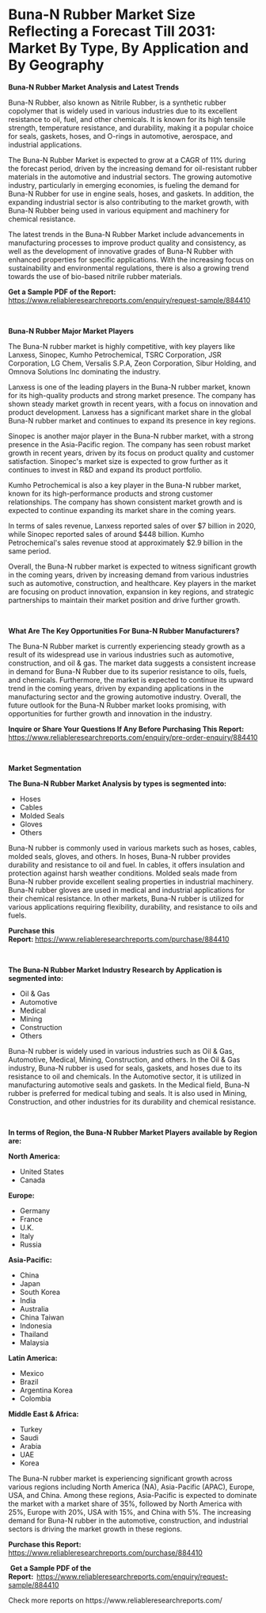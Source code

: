 <p><h1>Buna-N Rubber Market Size Reflecting a Forecast Till 2031: Market By Type, By Application and By Geography</h1></p><p><strong>Buna-N Rubber Market Analysis and Latest Trends</strong></p>
<p><p>Buna-N Rubber, also known as Nitrile Rubber, is a synthetic rubber copolymer that is widely used in various industries due to its excellent resistance to oil, fuel, and other chemicals. It is known for its high tensile strength, temperature resistance, and durability, making it a popular choice for seals, gaskets, hoses, and O-rings in automotive, aerospace, and industrial applications.</p><p>The Buna-N Rubber Market is expected to grow at a CAGR of 11% during the forecast period, driven by the increasing demand for oil-resistant rubber materials in the automotive and industrial sectors. The growing automotive industry, particularly in emerging economies, is fueling the demand for Buna-N Rubber for use in engine seals, hoses, and gaskets. In addition, the expanding industrial sector is also contributing to the market growth, with Buna-N Rubber being used in various equipment and machinery for chemical resistance.</p><p>The latest trends in the Buna-N Rubber Market include advancements in manufacturing processes to improve product quality and consistency, as well as the development of innovative grades of Buna-N Rubber with enhanced properties for specific applications. With the increasing focus on sustainability and environmental regulations, there is also a growing trend towards the use of bio-based nitrile rubber materials.</p></p>
<p><strong>Get a Sample PDF of the Report:&nbsp;</strong> <a href="https://www.reliableresearchreports.com/enquiry/request-sample/884410">https://www.reliableresearchreports.com/enquiry/request-sample/884410</a></p>
<p>&nbsp;</p>
<p><strong>Buna-N Rubber Major Market Players</strong></p>
<p><p>The Buna-N rubber market is highly competitive, with key players like Lanxess, Sinopec, Kumho Petrochemical, TSRC Corporation, JSR Corporation, LG Chem, Versalis S.P.A, Zeon Corporation, Sibur Holding, and Omnova Solutions Inc dominating the industry.</p><p>Lanxess is one of the leading players in the Buna-N rubber market, known for its high-quality products and strong market presence. The company has shown steady market growth in recent years, with a focus on innovation and product development. Lanxess has a significant market share in the global Buna-N rubber market and continues to expand its presence in key regions.</p><p>Sinopec is another major player in the Buna-N rubber market, with a strong presence in the Asia-Pacific region. The company has seen robust market growth in recent years, driven by its focus on product quality and customer satisfaction. Sinopec's market size is expected to grow further as it continues to invest in R&D and expand its product portfolio.</p><p>Kumho Petrochemical is also a key player in the Buna-N rubber market, known for its high-performance products and strong customer relationships. The company has shown consistent market growth and is expected to continue expanding its market share in the coming years.</p><p>In terms of sales revenue, Lanxess reported sales of over $7 billion in 2020, while Sinopec reported sales of around $448 billion. Kumho Petrochemical's sales revenue stood at approximately $2.9 billion in the same period.</p><p>Overall, the Buna-N rubber market is expected to witness significant growth in the coming years, driven by increasing demand from various industries such as automotive, construction, and healthcare. Key players in the market are focusing on product innovation, expansion in key regions, and strategic partnerships to maintain their market position and drive further growth.</p></p>
<p>&nbsp;</p>
<p><strong>What Are The Key Opportunities For Buna-N Rubber Manufacturers?</strong></p>
<p><p>The Buna-N Rubber market is currently experiencing steady growth as a result of its widespread use in various industries such as automotive, construction, and oil & gas. The market data suggests a consistent increase in demand for Buna-N Rubber due to its superior resistance to oils, fuels, and chemicals. Furthermore, the market is expected to continue its upward trend in the coming years, driven by expanding applications in the manufacturing sector and the growing automotive industry. Overall, the future outlook for the Buna-N Rubber market looks promising, with opportunities for further growth and innovation in the industry.</p></p>
<p><strong>Inquire or Share Your Questions If Any Before Purchasing This Report:</strong> <a href="https://www.reliableresearchreports.com/enquiry/pre-order-enquiry/884410">https://www.reliableresearchreports.com/enquiry/pre-order-enquiry/884410</a></p>
<p>&nbsp;</p>
<p><strong>Market Segmentation</strong></p>
<p><strong>The Buna-N Rubber Market Analysis by types is segmented into:</strong></p>
<p><ul><li>Hoses</li><li>Cables</li><li>Molded Seals</li><li>Gloves</li><li>Others</li></ul></p>
<p><p>Buna-N rubber is commonly used in various markets such as hoses, cables, molded seals, gloves, and others. In hoses, Buna-N rubber provides durability and resistance to oil and fuel. In cables, it offers insulation and protection against harsh weather conditions. Molded seals made from Buna-N rubber provide excellent sealing properties in industrial machinery. Buna-N rubber gloves are used in medical and industrial applications for their chemical resistance. In other markets, Buna-N rubber is utilized for various applications requiring flexibility, durability, and resistance to oils and fuels.</p></p>
<p><strong>Purchase this Report:&nbsp;</strong><a href="https://www.reliableresearchreports.com/purchase/884410">https://www.reliableresearchreports.com/purchase/884410</a></p>
<p>&nbsp;</p>
<p><strong>The Buna-N Rubber Market Industry Research by Application is segmented into:</strong></p>
<p><ul><li>Oil & Gas</li><li>Automotive</li><li>Medical</li><li>Mining</li><li>Construction</li><li>Others</li></ul></p>
<p><p>Buna-N rubber is widely used in various industries such as Oil & Gas, Automotive, Medical, Mining, Construction, and others. In the Oil & Gas industry, Buna-N rubber is used for seals, gaskets, and hoses due to its resistance to oil and chemicals. In the Automotive sector, it is utilized in manufacturing automotive seals and gaskets. In the Medical field, Buna-N rubber is preferred for medical tubing and seals. It is also used in Mining, Construction, and other industries for its durability and chemical resistance.</p></p>
<p>&nbsp;</p>
<p><strong>In terms of Region, the Buna-N Rubber Market Players available by Region are:</strong></p>
<p>
    <p> <strong> North America: </strong>
        <ul>
            <li>United States</li>
            <li>Canada</li>
        </ul>
        </p> 
    <p> <strong> Europe: </strong>
        <ul>
            <li>Germany</li>
            <li>France</li>
            <li>U.K.</li>
            <li>Italy</li>
            <li>Russia</li>
        </ul>
        </p> 
    <p> <strong> Asia-Pacific: </strong>
        <ul>
            <li>China</li>
            <li>Japan</li>
            <li>South Korea</li>
            <li>India</li>
            <li>Australia</li>
            <li>China Taiwan</li>
            <li>Indonesia</li>
            <li>Thailand</li>
            <li>Malaysia</li>
        </ul>
        </p> 
    <p> <strong> Latin America: </strong>
        <ul>
            <li>Mexico</li>
            <li>Brazil</li>
            <li>Argentina Korea</li>
            <li>Colombia</li>
        </ul>
        </p> 
    <p> <strong> Middle East & Africa: </strong>
        <ul>
            <li>Turkey</li>
            <li>Saudi</li>
            <li>Arabia</li>
            <li>UAE</li>
            <li>Korea</li>
        </ul>
    </p>
    </p>
<p><p>The Buna-N rubber market is experiencing significant growth across various regions including North America (NA), Asia-Pacific (APAC), Europe, USA, and China. Among these regions, Asia-Pacific is expected to dominate the market with a market share of 35%, followed by North America with 25%, Europe with 20%, USA with 15%, and China with 5%. The increasing demand for Buna-N rubber in the automotive, construction, and industrial sectors is driving the market growth in these regions.</p></p>
<p><strong>Purchase this Report: </strong><a href="https://www.reliableresearchreports.com/purchase/884410">https://www.reliableresearchreports.com/purchase/884410</a></p>
<p>&nbsp;<strong>Get a Sample PDF of the Report:&nbsp;&nbsp;</strong><a href="https://www.reliableresearchreports.com/enquiry/request-sample/884410">https://www.reliableresearchreports.com/enquiry/request-sample/884410</a></p>
<p><strong></strong></p>
<p>Check more reports on https://www.reliableresearchreports.com/</p>